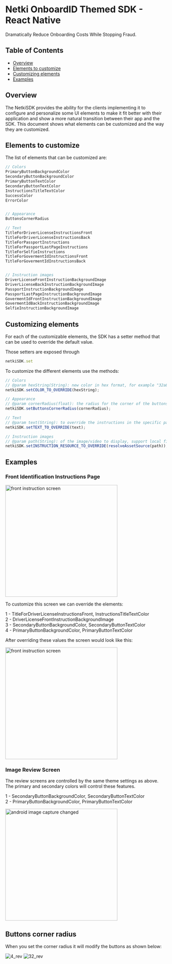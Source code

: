 # Netki OnboardID Themed SDK - React Native

Dramatically Reduce Onboarding Costs While Stopping Fraud.

## Table of Contents

- [Overview](#overview)
- [Elements to customize](#elements-to-customize)
- [Customizing elements](#customizing-elements)
- [Examples](#examples)

## Overview

The NetkiSDK provides the ability for the clients implementing it to configure and personalize some UI elements to make
it fit better with their application and show a more natural transition between their app and the SDK.
This document shows what elements can be customized and the way they are customized.

## Elements to customize

The list of elements that can be customized are:

```js
// Colors
PrimaryButtonBackgroundColor
SecondaryButtonBackgroundColor
PrimaryButtonTextColor
SecondaryButtonTextColor
InstructionsTitleTextColor
SuccessColor
ErrorColor


// Appearance
ButtonsCornerRadius

// Text
TitleForDriverLicenseInstructionsFront
TitleForDriverLicenseInstructionsBack
TitleForPassportInstructions
TitleForPassportLastPageInstructions
TitleForSelfieInstructions
TitleForGovermentIdInstructionsFront
TitleForGovermentIdInstructionsBack


// Instruction images
DriverLicenseFrontInstructionBackgroundImage
DriverLicenseBackInstructionBackgroundImage
PassportInstructionBackgroundImage
PassportLastPageInstructionBackgroundImage
GovermentIdFrontInstructionBackgroundImage
GovermentIdBackInstructionBackgroundImage
SelfieInstructionBackgroundImage

```

## Customizing elements

For each of the customizable elements, the SDK has a setter method that can be used to override the default value.  

Those setters are exposed through

```js
netkiSDK.set
```

To customize the different elements use the methods:

```js
// Colors
// @param hexString(String): new color in hex format, for example "32a852"
netkiSDK.setCOLOR_TO_OVERRIDE(hexString);

```

```js
// Appearance
// @param cornerRadius(float): the radius for the corner of the buttons, for example 15.0
netkiSDK.setButtonsCornerRadius(cornerRadius);
```

```js
// Text
// @param text(String): to override the instructions in the specific page, for example "Remove sunglasses and mask"
netkiSDK.setTEXT_TO_OVERRIDE(text);
```

```js
// Instruction images
// @param path(String): of the image/video to display, support local files or urls, for example "https://test.com/image1234.jpg"
netkiSDK.setINSTRUCTION_RESOURCE_TO_OVERRIDE(resolveAssetSource(path));
```

## Examples

### Front Identification Instructions Page

<img src="./images/android_font_instructionsId_page.png" alt="front instruction screen" width="350px" align="center" />

To customize this screen we can override the elements:

1 - TitleForDriverLicenseInstructionsFront, InstructionsTitleTextColor  
2 - DriverLicenseFrontInstructionBackgroundImage  
3 - SecondaryButtonBackgroundColor, SecondaryButtonTextColor  
4 - PrimaryButtonBackgroundColor, PrimaryButtonTextColor  

After overriding these values the screen would look like this:

<img src="./images/android_full_customized_front_instructions.png" alt="front instruction screen" width="350px" />

### Image Review Screen

The review screens are controlled by the same theme settings as above. The primary and secondary colors will
control these features.

1 - SecondaryButtonBackgroundColor, SecondaryButtonTextColor  
2 - PrimaryButtonBackgroundColor, PrimaryButtonTextColor  

<img src="./images/android_color_review_button_2.png" alt="android image capture changed" width="350px" />

## Buttons corner radius

When you set the corner radius it will modify the buttons as shown below:

![4_rev](https://user-images.githubusercontent.com/15677171/117327676-7cdac800-ae58-11eb-96ce-949fe7f9b024.jpg)
![32_rev](https://user-images.githubusercontent.com/15677171/117327677-7cdac800-ae58-11eb-83ba-9d087949c4dd.jpg)
